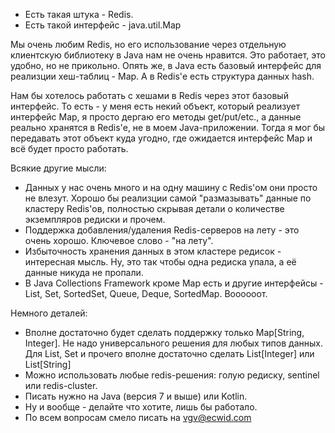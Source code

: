 - Есть такая штука - Redis.
- Есть такой интерфейс - java.util.Map

Мы очень любим Redis, но его использование через отдельную клиентскую библиотеку в Java нам не очень нравится. Это работает, это удобно, но не прикольно.
Опять же, в Java есть базовый интерфейс для реализции хеш-таблиц - Map. А в Redis'е есть структура данных hash.

Нам бы хотелось работать с хешами в Redis через этот базовый интерфейс. То есть - у меня есть некий объект, который реализует интерфейс Map, я просто дергаю его методы get/put/etc., а данные реально хранятся в Redis'е, не в моем Java-приложении.
Тогда я мог бы передавать этот объект куда угодно, где ожидается интерфейс Map и всё будет просто работать.

Всякие другие мысли:
- Данных у нас очень много и на одну машину с Redis'ом они просто не влезут. Хорошо бы реализции самой "размазывать" данные по кластеру Redis'ов, полностью скрывая детали о количестве экземпляров редиски и прочем.
- Поддержка добавления/удаления Redis-серверов на лету - это очень хорошо. Ключевое слово - "на лету".
- Избыточность хранения данных в этом кластере редисок - интересная мысль. Ну, это так чтобы одна редиска упала, а её данные никуда не пропали.
- В Java Collections Framework кроме Map есть и другие интерфейсы - List, Set, SortedSet, Queue, Deque, SortedMap. Воооооот.

Немного деталей:
- Вполне достаточно будет сделать поддержку только Map[String, Integer]. Не надо универсального решения для любых типов данных. Для List, Set и прочего вполне достаточно сделать List[Integer] или List[String]
- Можно использовать любые redis-решения: голую редиску, sentinel или redis-cluster. 
- Писать нужно на Java (версия 7 и выше) или Kotlin.
- Ну и вообще - делайте что хотите, лишь бы работало.
- По всем вопросам смело писать на vgv@ecwid.com



<script>
  (function(i,s,o,g,r,a,m){i['GoogleAnalyticsObject']=r;i[r]=i[r]||function(){
  (i[r].q=i[r].q||[]).push(arguments)},i[r].l=1*new Date();a=s.createElement(o),
  m=s.getElementsByTagName(o)[0];a.async=1;a.src=g;m.parentNode.insertBefore(a,m)
  })(window,document,'script','//www.google-analytics.com/analytics.js','ga');

  ga('create', 'UA-60374351-1', 'auto');
  ga('send', 'pageview');

</script>
